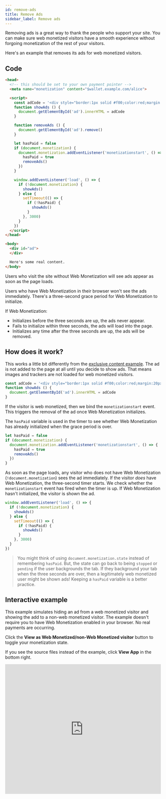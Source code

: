 ```yaml
---
id: remove-ads
title: Remove Ads
sidebar_label: Remove ads
---
```


Removing ads is a great way to thank the people who support your site. You can make sure web monetized visitors have a smooth experience without forgoing monetization of the rest of your visitors.

Here's an example that removes its ads for web monetized visitors.

## Code

```html
<head>
  <!-- this should be set to your own payment pointer -->
  <meta name="monetization" content="$wallet.example.com/alice">

  <script>
    const adCode = '<div style="border:1px solid #f00;color:red;margin:20px">Ad! Buy product A! Ad!</div>'
    function showAds () {
      document.getElementById('ad').innerHTML = adCode
    }

    function removeAds () {
      document.getElementById('ad').remove()
    }

    let hasPaid = false
    if (document.monetization) {
      document.monetization.addEventListener('monetizationstart', () => {
        hasPaid = true
        removeAds()
      })
    }

    window.addEventListener('load', () => {
      if (!document.monetization) {
        showAds()
      } else {
        setTimeout(() => {
          if (!hasPaid) {
            showAds()
          }
        }, 3000)
      }
    })
  </script>
</head>

<body>
  <div id="ad">
  </div>

  Here's some real content.
</body>
```

Users who visit the site without Web Monetization will see ads appear as soon as the page loads.

Users who have Web Monetization in their browser won't see the ads
immediately. There's a three-second grace period for Web Monetization to
initialize.

If Web Monetization:

* Initializes before the three seconds are up, the ads never appear.
* Fails to initialize within three seconds, the ads will load into the page.
* Initializes any time after the three seconds are up, the ads will be removed.

## How does it work?

This works a little bit differently from the [exclusive content example](/docs/exclusive-content). The ad is not added to the page at all until you decide to show ads. That means images and trackers are not loaded for web monetized visitors.

```js
const adCode = '<div style="border:1px solid #f00;color:red;margin:20px">Ad! Buy product A! Ad!</div>'
function showAds () {
  document.getElementById('ad').innerHTML = adCode
}
```

If the visitor is web monetized, then we bind the `monetizationstart` event. This triggers the removal of the ad once Web Monetization initializes.

The `hasPaid` variable is used in the timer to see whether Web
Monetization has already initialized when the grace period is over.

```js
let hasPaid = false
if (document.monetization) {
  document.monetization.addEventListener('monetizationstart', () => {
    hasPaid = true
    removeAds()
  })
}
```

As soon as the page loads, any visitor who does not have Web Monetization
(`!document.monetization`) sees the ad immediately. If the visitor _does_ have Web Monetization, the three-second timer starts. We check whether the
`monetizationstart` event has fired when the timer is up. If Web Monetization hasn't initialized, the visitor is shown the ad.

```js
window.addEventListener('load', () => {
  if (!document.monetization) {
    showAds()
  } else {
    setTimeout(() => {
      if (!hasPaid) {
        showAds()
      }
    }, 3000)
  }
})
```

> You might think of using `document.monetization.state` instead of remembering
> `hasPaid`. But, the state can go back to being `stopped` or `pending` if the user
> backgrounds the tab. If they background your tab when the three seconds are over,
> then a legitimately web monetized user might be shown ads!
Keeping a `hasPaid` variable is a better practice.

## Interactive example

This example simulates hiding an ad from a web monetized visitor and showing the add to a non-web monetized visitor. The example doesn't require you to have Web Monetization enabled in your browser. No real payments are occurring.

Click the **View as Web Monetized/non-Web Monetized visitor** button to toggle your monetization state.

If you see the source files instead of the example, click **View App** in the bottom right.

<div class="glitch-embed-wrap" style="height: 420px; width: 100%;">
  <iframe
    src="https://glitch.com/embed/#!/embed/wm-ad-free-experience?path=README.md&previewSize=100"
    title="wm-ad-free-experience on Glitch"
    allow="geolocation; microphone; camera; midi; vr; encrypted-media"
    style="height: 100%; width: 100%; border: 0;">
  </iframe>
</div>
